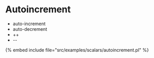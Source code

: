 # Autoincrement

* auto-increment
* auto-decrement
* ++
* --

{% embed include file="src/examples/scalars/autoincrement.pl" %}




